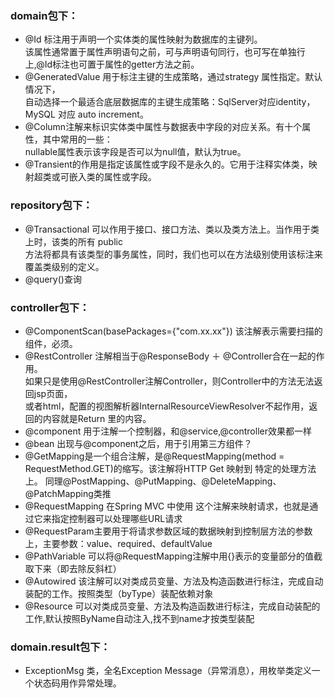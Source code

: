 ### domain包下：  
- @Id 标注用于声明一个实体类的属性映射为数据库的主键列。   
该属性通常置于属性声明语句之前，可与声明语句同行，也可写在单独行上,@Id标注也可置于属性的getter方法之前。  
- @GeneratedValue 用于标注主键的生成策略，通过strategy 属性指定。默认情况下，  
自动选择一个最适合底层数据库的主键生成策略：SqlServer对应identity，MySQL 对应 auto increment。  
- @Column注解来标识实体类中属性与数据表中字段的对应关系。有十个属性，其中常用的一些：  
nullable属性表示该字段是否可以为null值，默认为true。  
- @Transient的作用是指定该属性或字段不是永久的。它用于注释实体类，映射超类或可嵌入类的属性或字段。  
### repository包下：
- @Transactional 可以作用于接口、接口方法、类以及类方法上。当作用于类上时，该类的所有 public  
方法将都具有该类型的事务属性，同时，我们也可以在方法级别使用该标注来覆盖类级别的定义。  
- @query()查询  
### controller包下：
- @ComponentScan(basePackages={"com.xx.xx"}) 该注解表示需要扫描的组件，必须。
- @RestController 注解相当于@ResponseBody ＋ @Controller合在一起的作用。  
如果只是使用@RestController注解Controller，则Controller中的方法无法返回jsp页面，  
或者html，配置的视图解析器InternalResourceViewResolver不起作用，返回的内容就是Return 里的内容。
- @component 用于注解一个控制器，和@service,@controller效果都一样
- @bean 出现与@component之后，用于引用第三方组件？
- @GetMapping是一个组合注解，是@RequestMapping(method = RequestMethod.GET)的缩写。该注解将HTTP Get 映射到 特定的处理方法上。
同理@PostMapping、@PutMapping、@DeleteMapping、@PatchMapping类推
- @RequestMapping 在Spring MVC 中使用 这个注解来映射请求，也就是通过它来指定控制器可以处理哪些URL请求
- @RequestParam主要用于将请求参数区域的数据映射到控制层方法的参数上，主要参数：value、required、defaultValue
- @PathVariable 可以将@RequestMapping注解中用{}表示的变量部分的值截取下来（即去除反斜杠）
- @Autowired 该注解可以对类成员变量、方法及构造函数进行标注，完成自动装配的工作。按照类型（byType）装配依赖对象
- @Resource 可以对类成员变量、方法及构造函数进行标注，完成自动装配的工作,默认按照ByName自动注入,找不到name才按类型装配
### domain.result包下：
- ExceptionMsg 类，全名Exception Message（异常消息），用枚举类定义一个状态码用作异常处理。
